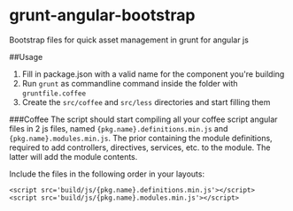 grunt-angular-bootstrap
=======================

Bootstrap files for quick asset management in grunt for angular js

##Usage

1. Fill in package.json with a valid name for the component you're building
2. Run `grunt` as commandline command inside the folder with `gruntfile.coffee`
3. Create the `src/coffee` and `src/less` directories and start filling them

###Coffee
The script should start compiling all your coffee script angular files in 2 js files, named `{pkg.name}.definitions.min.js` and `{pkg.name}.modules.min.js`.
The prior containing the module definitions, required to add controllers, directives, services, etc. to the module. The latter will add the module contents.

Include the files in the following order in your layouts:
```
<script src='build/js/{pkg.name}.definitions.min.js'></script>
<script src='build/js/{pkg.name}.modules.min.js'></script>
```


